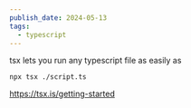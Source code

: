 ```yaml
---
publish_date: 2024-05-13
tags:
  - typescript
---
```

tsx lets you run any typescript file as easily as

```
npx tsx ./script.ts
```

https://tsx.is/getting-started